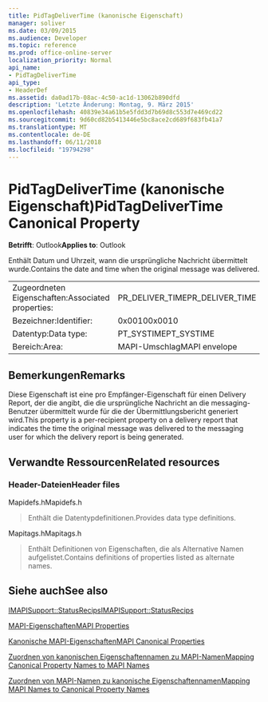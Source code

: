 ```yaml
---
title: PidTagDeliverTime (kanonische Eigenschaft)
manager: soliver
ms.date: 03/09/2015
ms.audience: Developer
ms.topic: reference
ms.prod: office-online-server
localization_priority: Normal
api_name:
- PidTagDeliverTime
api_type:
- HeaderDef
ms.assetid: da0ad17b-08ac-4c50-ac1d-13062b890dfd
description: 'Letzte Änderung: Montag, 9. März 2015'
ms.openlocfilehash: 40839e34a61b5e5fdd3d7b69d8c553d7e469cd22
ms.sourcegitcommit: 9d60cd82b5413446e5bc8ace2cd689f683fb41a7
ms.translationtype: MT
ms.contentlocale: de-DE
ms.lasthandoff: 06/11/2018
ms.locfileid: "19794298"
---
```

# <a name="pidtagdelivertime-canonical-property"></a><span data-ttu-id="b9e32-103">PidTagDeliverTime (kanonische Eigenschaft)</span><span class="sxs-lookup"><span data-stu-id="b9e32-103">PidTagDeliverTime Canonical Property</span></span>

  
  
<span data-ttu-id="b9e32-104">**Betrifft**: Outlook</span><span class="sxs-lookup"><span data-stu-id="b9e32-104">**Applies to**: Outlook</span></span> 
  
<span data-ttu-id="b9e32-105">Enthält Datum und Uhrzeit, wann die ursprüngliche Nachricht übermittelt wurde.</span><span class="sxs-lookup"><span data-stu-id="b9e32-105">Contains the date and time when the original message was delivered.</span></span> 
  
|||
|:-----|:-----|
|<span data-ttu-id="b9e32-106">Zugeordneten Eigenschaften:</span><span class="sxs-lookup"><span data-stu-id="b9e32-106">Associated properties:</span></span>  <br/> |<span data-ttu-id="b9e32-107">PR_DELIVER_TIME</span><span class="sxs-lookup"><span data-stu-id="b9e32-107">PR_DELIVER_TIME</span></span>  <br/> |
|<span data-ttu-id="b9e32-108">Bezeichner:</span><span class="sxs-lookup"><span data-stu-id="b9e32-108">Identifier:</span></span>  <br/> |<span data-ttu-id="b9e32-109">0x0010</span><span class="sxs-lookup"><span data-stu-id="b9e32-109">0x0010</span></span>  <br/> |
|<span data-ttu-id="b9e32-110">Datentyp:</span><span class="sxs-lookup"><span data-stu-id="b9e32-110">Data type:</span></span>  <br/> |<span data-ttu-id="b9e32-111">PT_SYSTIME</span><span class="sxs-lookup"><span data-stu-id="b9e32-111">PT_SYSTIME</span></span>  <br/> |
|<span data-ttu-id="b9e32-112">Bereich:</span><span class="sxs-lookup"><span data-stu-id="b9e32-112">Area:</span></span>  <br/> |<span data-ttu-id="b9e32-113">MAPI-Umschlag</span><span class="sxs-lookup"><span data-stu-id="b9e32-113">MAPI envelope</span></span>  <br/> |
   
## <a name="remarks"></a><span data-ttu-id="b9e32-114">Bemerkungen</span><span class="sxs-lookup"><span data-stu-id="b9e32-114">Remarks</span></span>

<span data-ttu-id="b9e32-115">Diese Eigenschaft ist eine pro Empfänger-Eigenschaft für einen Delivery Report, der die angibt, die die ursprüngliche Nachricht an die messaging-Benutzer übermittelt wurde für die der Übermittlungsbericht generiert wird.</span><span class="sxs-lookup"><span data-stu-id="b9e32-115">This property is a per-recipient property on a delivery report that indicates the time the original message was delivered to the messaging user for which the delivery report is being generated.</span></span>
  
## <a name="related-resources"></a><span data-ttu-id="b9e32-116">Verwandte Ressourcen</span><span class="sxs-lookup"><span data-stu-id="b9e32-116">Related resources</span></span>

### <a name="header-files"></a><span data-ttu-id="b9e32-117">Header-Dateien</span><span class="sxs-lookup"><span data-stu-id="b9e32-117">Header files</span></span>

<span data-ttu-id="b9e32-118">Mapidefs.h</span><span class="sxs-lookup"><span data-stu-id="b9e32-118">Mapidefs.h</span></span>
  
> <span data-ttu-id="b9e32-119">Enthält die Datentypdefinitionen.</span><span class="sxs-lookup"><span data-stu-id="b9e32-119">Provides data type definitions.</span></span>
    
<span data-ttu-id="b9e32-120">Mapitags.h</span><span class="sxs-lookup"><span data-stu-id="b9e32-120">Mapitags.h</span></span>
  
> <span data-ttu-id="b9e32-121">Enthält Definitionen von Eigenschaften, die als Alternative Namen aufgelistet.</span><span class="sxs-lookup"><span data-stu-id="b9e32-121">Contains definitions of properties listed as alternate names.</span></span>
    
## <a name="see-also"></a><span data-ttu-id="b9e32-122">Siehe auch</span><span class="sxs-lookup"><span data-stu-id="b9e32-122">See also</span></span>



[<span data-ttu-id="b9e32-123">IMAPISupport::StatusRecips</span><span class="sxs-lookup"><span data-stu-id="b9e32-123">IMAPISupport::StatusRecips</span></span>](imapisupport-statusrecips.md)


[<span data-ttu-id="b9e32-124">MAPI-Eigenschaften</span><span class="sxs-lookup"><span data-stu-id="b9e32-124">MAPI Properties</span></span>](mapi-properties.md)
  
[<span data-ttu-id="b9e32-125">Kanonische MAPI-Eigenschaften</span><span class="sxs-lookup"><span data-stu-id="b9e32-125">MAPI Canonical Properties</span></span>](mapi-canonical-properties.md)
  
[<span data-ttu-id="b9e32-126">Zuordnen von kanonischen Eigenschaftennamen zu MAPI-Namen</span><span class="sxs-lookup"><span data-stu-id="b9e32-126">Mapping Canonical Property Names to MAPI Names</span></span>](mapping-canonical-property-names-to-mapi-names.md)
  
[<span data-ttu-id="b9e32-127">Zuordnen von MAPI-Namen zu kanonische Eigenschaftennamen</span><span class="sxs-lookup"><span data-stu-id="b9e32-127">Mapping MAPI Names to Canonical Property Names</span></span>](mapping-mapi-names-to-canonical-property-names.md)

